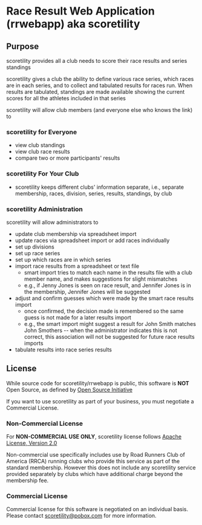 # Race Result Web Application (rrwebapp) aka scoretility

## Purpose

scoretility provides all a club needs to score their race results and series standings

scoretility gives a club the ability to define various race series, which races are in each series, and to collect and tabulated results for races run. When results are tabulated, standings are made available showing the current scores for all the athletes included in that series

scoretility will allow club members (and everyone else who knows the link) to

### scoretility for Everyone

* view club standings
* view club race results
* compare two or more participants' results

### scoretility For Your Club

* scoretility keeps different clubs' information separate, i.e., separate membership, races, division, series, results, standings, by club

### scoretility Administration

scoretility will allow administrators to

* update club membership via spreadsheet import
* update races via spreadsheet import or add races individually
* set up divisions
* set up race series
* set up which races are in which series
* import race results from a spreadsheet or text file
    * smart import tries to match each name in the results file with a club member name, and makes suggestions for slight mismatches
    * e.g., if Jenny Jones is seen on race result, and Jennifer Jones is in the membership, Jennifer Jones will be suggested
* adjust and confirm guesses which were made by the smart race results import
    * once confirmed, the decision made is remembered so the same guess is not made for a later results import
    * e.g., the smart import might suggest a result for John Smith matches John Smothers -- when the administrator indicates this is not correct, this association will not be suggested for future race results imports
* tabulate results into race series results

## License

While source code for scoretility/rrwebapp is public, this software is **NOT** Open Source, as defined by [Open Source Initiative](https://opensource.org/osd)

If you want to use scoretility as part of your business, you must negotiate a Commercial License.

### Non-Commercial License

For **NON-COMMERCIAL USE ONLY**, scoretility license follows [Apache License, Version 2.0](http://www.apache.org/licenses/LICENSE-2.0)

Non-commercial use specifically includes use by Road Runners Club of America (RRCA) running clubs who provide this service as part of the standard membership. However this does not include any scoretility service provided separately by clubs which have additional charge beyond the membership fee.

### Commercial License

Commercial license for this software is negotiated on an individual basis. Please contact [scoretility@pobox.com](mailto:scoretility@pobox.com) for more information.